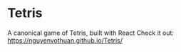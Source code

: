 # Tetris
A canonical game of Tetris, built with React 
Check it out:
https://nguyenvothuan.github.io/Tetris/
